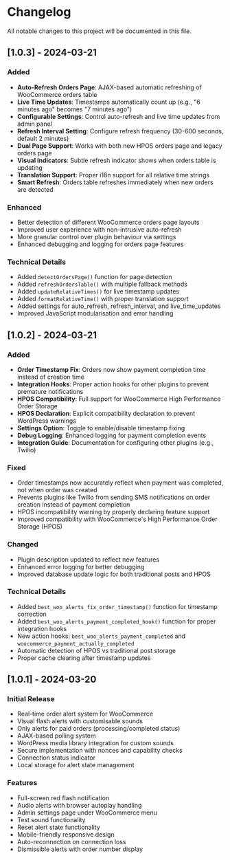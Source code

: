 # Changelog

All notable changes to this project will be documented in this file.

## [1.0.3] - 2024-03-21

### Added
- **Auto-Refresh Orders Page**: AJAX-based automatic refreshing of WooCommerce orders table
- **Live Time Updates**: Timestamps automatically count up (e.g., "6 minutes ago" becomes "7 minutes ago")
- **Configurable Settings**: Control auto-refresh and live time updates from admin panel
- **Refresh Interval Setting**: Configure refresh frequency (30-600 seconds, default 2 minutes)
- **Dual Page Support**: Works with both new HPOS orders page and legacy orders page
- **Visual Indicators**: Subtle refresh indicator shows when orders table is updating
- **Translation Support**: Proper i18n support for all relative time strings
- **Smart Refresh**: Orders table refreshes immediately when new orders are detected

### Enhanced
- Better detection of different WooCommerce orders page layouts
- Improved user experience with non-intrusive auto-refresh
- More granular control over plugin behaviour via settings
- Enhanced debugging and logging for orders page features

### Technical Details
- Added `detectOrdersPage()` function for page detection
- Added `refreshOrdersTable()` with multiple fallback methods
- Added `updateRelativeTimes()` for live timestamp updates
- Added `formatRelativeTime()` with proper translation support
- Added settings for auto_refresh, refresh_interval, and live_time_updates
- Improved JavaScript modularisation and error handling

## [1.0.2] - 2024-03-21

### Added
- **Order Timestamp Fix**: Orders now show payment completion time instead of creation time
- **Integration Hooks**: Proper action hooks for other plugins to prevent premature notifications
- **HPOS Compatibility**: Full support for WooCommerce High Performance Order Storage
- **HPOS Declaration**: Explicit compatibility declaration to prevent WordPress warnings
- **Settings Option**: Toggle to enable/disable timestamp fixing
- **Debug Logging**: Enhanced logging for payment completion events
- **Integration Guide**: Documentation for configuring other plugins (e.g., Twilio)

### Fixed
- Order timestamps now accurately reflect when payment was completed, not when order was created
- Prevents plugins like Twilio from sending SMS notifications on order creation instead of payment completion
- HPOS incompatibility warning by properly declaring feature support
- Improved compatibility with WooCommerce's High Performance Order Storage (HPOS)

### Changed
- Plugin description updated to reflect new features
- Enhanced error logging for better debugging
- Improved database update logic for both traditional posts and HPOS

### Technical Details
- Added `best_woo_alerts_fix_order_timestamp()` function for timestamp correction
- Added `best_woo_alerts_payment_completed_hook()` function for proper integration hooks
- New action hooks: `best_woo_alerts_payment_completed` and `woocommerce_payment_actually_completed`
- Automatic detection of HPOS vs traditional post storage
- Proper cache clearing after timestamp updates

## [1.0.1] - 2024-03-20

### Initial Release
- Real-time order alert system for WooCommerce
- Visual flash alerts with customisable sounds
- Only alerts for paid orders (processing/completed status)
- AJAX-based polling system
- WordPress media library integration for custom sounds
- Secure implementation with nonces and capability checks
- Connection status indicator
- Local storage for alert state management

### Features
- Full-screen red flash notification
- Audio alerts with browser autoplay handling
- Admin settings page under WooCommerce menu
- Test sound functionality
- Reset alert state functionality
- Mobile-friendly responsive design
- Auto-reconnection on connection loss
- Dismissible alerts with order number display 
